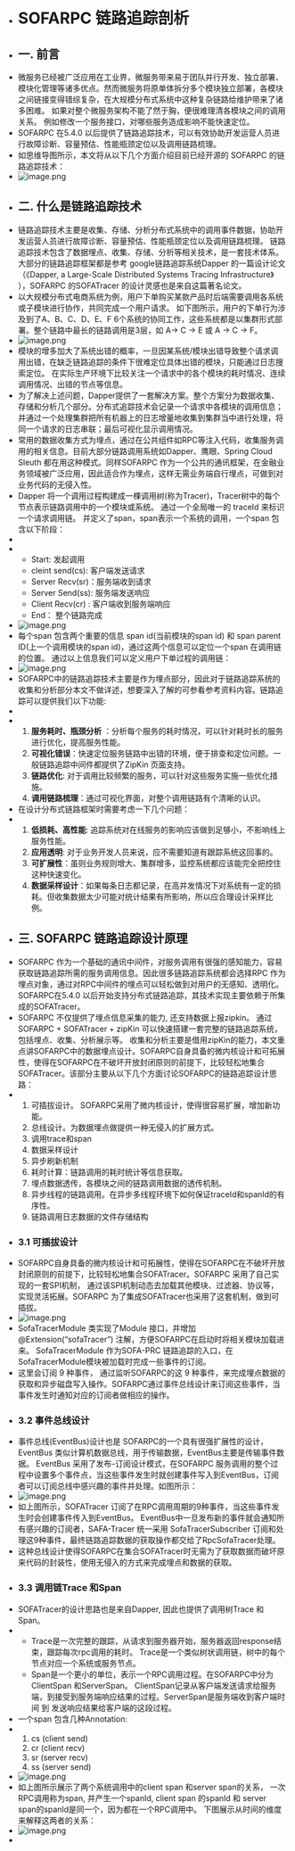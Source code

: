 - # SOFARPC 链路追踪剖析
- ## 一. 前言
- 微服务已经被广泛应用在工业界，微服务带来易于团队并行开发、独立部署、模块化管理等诸多优点。然而微服务将原单体拆分多个模块独立部署，各模块之间链接变得错综复杂，在大规模分布式系统中这种复杂链路给维护带来了诸多困难。 如果对整个微服务架构不能了然于胸，便很难理清各模块之间的调用关系。 例如修改一个服务接口，对哪些服务造成影响不能快速定位。
- SOFARPC 在5.4.0 以后提供了链路追踪技术，可以有效协助开发运营人员进行故障诊断、容量预估、性能瓶颈定位以及调用链路梳理。
- 如思维导图所示，本文将从以下几个方面介绍目前已经开源的 SOFARPC 的链路追踪技术：
- ![image.png](../assets/image_1652775525067_0.png)
- ## 二. 什么是链路追踪技术
- 链路追踪技术主要是收集、存储、分析分布式系统中的调用事件数据，协助开发运营人员进行故障诊断、容量预估、性能瓶颈定位以及调用链路梳理。 链路追踪技术包含了数据埋点、收集、存储、分析等相关技术，是一套技术体系。 大部分的链路追踪框架都是参考 google链路追踪系统Dapper 的一篇设计论文（《Dapper, a Large-Scale Distributed Systems Tracing Infrastructure》 ），SOFARPC 的SOFATracer 的设计灵感也是来自这篇著名论文。
- 以大规模分布式电商系统为例，用户下单购买某款产品时后端需要调用各系统或子模块进行协作，共同完成一个用户请求。 如下图所示，用户的下单行为涉及到了A、B、C、D、E、F 6个系统的协同工作，这些系统都是以集群形式部署。整个链路中最长的链路调用是3层，如 A-> C -> E 或 A -> C -> F。
- ![image.png](../assets/image_1652775558349_0.png)
- 模块的增多加大了系统出错的概率，一旦因某系统/模块出错导致整个请求调用出错，在缺乏链路追踪的条件下很难定位具体出错的模块，只能通过日志搜索定位。 在实际生产环境下比较关注一个请求中的各个模块的耗时情况、连续调用情况、出错的节点等信息。
- 为了解决上述问题，Dapper提供了一套解决方案。整个方案分为数据收集、存储和分析几个部分。分布式追踪技术会记录一个请求中各模块的调用信息；并通过一个处理集群把所有机器上的日志增量地收集到集群当中进行处理，将同一个请求的日志串联；最后可视化显示调用情况。
- 常用的数据收集方式为埋点，通过在公共组件如RPC等注入代码，收集服务调用的相关信息。目前大部分链路调用系统如Dapper、鹰眼、Spring Cloud Sleuth 都在用这种模式。同样SOFARPC 作为一个公共的通讯框架，在金融业务领域被广泛应用，因此适合作为埋点，这样无需业务端自行埋点，可做到对业务代码的无侵入性。
- Dapper 将一个调用过程构建成一棵调用树(称为Tracer)，Tracer树中的每个节点表示链路调用中的一个模块或系统。 通过一个全局唯一的 traceId 来标识一个请求调用链。 并定义了span，span表示一个系统的调用，一个span 包含以下阶段：
-
- * Start:  发起调用
  * cleint send(cs): 客户端发送请求
  * Server Recv(sr)：服务端收到请求
  * Server Send(ss): 服务端发送响应
  * Client Recv(cr) : 客户端收到服务端响应
  * End： 整个链路完成
- ![image.png](../assets/image_1652775685569_0.png)
- 每个span 包含两个重要的信息 span id(当前模块的span id) 和 span parent ID(上一个调用模块的span id)，通过这两个信息可以定位一个span 在调用链的位置。 通过以上信息我们可以定义用户下单过程的调用链：
- ![image.png](../assets/image_1652775702945_0.png)
- SOFARPC中的链路追踪技术主要是作为埋点部分，因此对于链路追踪系统的收集和分析部分本文不做详述，想要深入了解的可参看参考资料内容。链路追踪可以提供我们以下功能:
-
- 1. **服务耗时、瓶颈分析** ：分析每个服务的耗时情况，可以针对耗时长的服务进行优化，提高服务性能。
  2. **可视化错误**：快速定位服务链路中出错的环境，便于排查和定位问题。一般链路追踪中间件都提供了ZipKin 页面支持。
  3. **链路优化**: 对于调用比较频繁的服务，可以针对这些服务实施一些优化措施。
  4. **调用链路梳理**：通过可视化界面，对整个调用链路有个清晰的认识。
- 在设计分布式链路框架时需要考虑一下几个问题：
- 1. **低损耗、高性能**: 追踪系统对在线服务的影响应该做到足够小，不影响线上服务性能。
  2. **应用透明**: 对于业务开发人员来说，应不需要知道有跟踪系统这回事的。
  3. **可扩展性**：虽则业务规则增大、集群增多，监控系统都应该能完全把控住这种快速变化。
  4. **数据采样设计**：如果每条日志都记录，在高并发情况下对系统有一定的损耗。但收集数据太少可能对统计结果有所影响，所以应合理设计采样比例。
- ## 三. SOFARPC 链路追踪设计原理
- SOFARPC 作为一个基础的通讯中间件，对服务调用有很强的感知能力，容易获取链路追踪所需的服务调用信息。因此很多链路追踪系统都会选择RPC 作为埋点对象，通过对RPC中间件的埋点可以轻松做到对用户的无感知、透明化。 SOFARPC在5.4.0 以后开始支持分布式链路追踪，其技术实现主要依赖于所集成的SOFATracer。
- SOFARPC 不仅提供了埋点信息采集的能力, 还支持数据上报zipkin。 通过SOFARPC + SOFATracer + zipKin 可以快速搭建一套完整的链路追踪系统，包括埋点、收集、分析展示等。 收集和分析主要是借用zipKin的能力，本文重点讲SOFARPC中的数据埋点设计。SOFARPC自身具备的微内核设计和可拓展性，使得在SOFARPC在不破坏开放封闭原则的前提下，比较轻松地集合SOFATracer。该部分主要从以下几个方面讨论SOFARPC的链路追踪设计思路：
- 1. 可插拔设计。 SOFARPC采用了微内核设计，使得很容易扩展，增加新功能。
  2. 总线设计。为数据埋点做提供一种无侵入的扩展方式。
  3. 调用trace和span
  4. 数据采样设计
  5. 异步刷新机制
  6. 耗时计算：链路调用的耗时统计等信息获取。
  7. 埋点数据透传，各模块之间的链路调用数据的透传机制。
  8. 异步线程的链路调用。在异步多线程环境下如何保证traceId和spanId的有序性。
  9. 链路调用日志数据的文件存储结构
- ### 3.1 可插拔设计
- SOFARPC自身具备的微内核设计和可拓展性，使得在SOFARPC在不破坏开放封闭原则的前提下，比较轻松地集合SOFATracer。SOFARPC 采用了自己实现的一套SPI机制， 通过该SPI机制动态去加载其他模块、过滤器、协议等，实现灵活拓展。SOFARPC 为了集成SOFATracer也采用了这套机制，做到可插拔。
- ![image.png](../assets/image_1652775869993_0.png)
- SofaTracerModule 类实现了Module 接口，并增加 @Extension(“sofaTracer”) 注解，方便SOFARPC在启动时将相关模块加载进来。 SofaTracerModule 作为SOFA-PRC 链路追踪的入口，在SofaTracerModule模块被加载时完成一些事件的订阅。
- 这里会订阅 9 种事件， 通过监听SOFARPC的这 9 种事件，来完成埋点数据的获取和异步磁盘写入操作。SOFARPC通过事件总线设计来订阅这些事件，当事件发生时通知对应的订阅者做相应的操作。
- ### 3.2 事件总线设计
- 事件总线(EventBus)设计也是 SOFARPC的一个具有很强扩展性的设计，EventBus 类似计算机数据总线，用于传输数据，EventBus主要是传输事件数据。 EventBus 采用了发布-订阅设计模式，在SOFARPC 服务调用的整个过程中设置多个事件点，当这些事件发生时就创建事件写入到EventBus，订阅者可以订阅总线中感兴趣的事件并处理。如图所示：
- ![image.png](../assets/image_1652775899476_0.png)
- 如上图所示，SOFATracer 订阅了在RPC调用周期的9种事件，当这些事件发生时会创建事件传入到EventBus。 EventBus中一旦发布新的事件就会通知所有感兴趣的订阅者，SAFA-Tracer 统一采用 SofaTracerSubscriber 订阅和处理这9种事件，最终链路追踪数据的获取操作都交给了RpcSofaTracer处理。
- 这种总线设计使得SOFARPC在集合SOFATracer时无需为了获取数据而破坏原来代码的封装性，使用无侵入的方式来完成埋点和数据的获取。
- ### 3.3 调用链Trace 和Span
- SOFATracer的设计思路也是来自Dapper, 因此也提供了调用树Trace 和 Span。
- * Trace是一次完整的跟踪，从请求到服务器开始，服务器返回response结束，跟踪每次rpc调用的耗时。 Trace是一个类似树状调用链，树中的每个节点对应一个系统或服务节点。
  * Span是一个更小的单位，表示一个RPC调用过程。在SOFARPC中分为 ClientSpan 和ServerSpan。 ClientSpan记录从客户端发送请求给服务端，到接受到服务端响应结果的过程。ServerSpan是服务端收到客户端时间 到 发送响应结果给客户端的这段过程。
- 一个span 包含几种Annotation:
- 1. cs (client send)
  2. cr (client recv)
  3. sr (server recv)
  4. ss (server send)
- ![image.png](../assets/image_1652775997934_0.png)
- 如上图所示展示了两个系统调用中的client span 和server span的关系， 一次RPC调用称为span, 并产生一个spanId, client span 的spanId 和 server span的spanId是同一个，因为都在一个RPC调用中。 下图展示从时间的维度来解释这两者的关系：
- ![image.png](../assets/image_1652776765067_0.png)
-